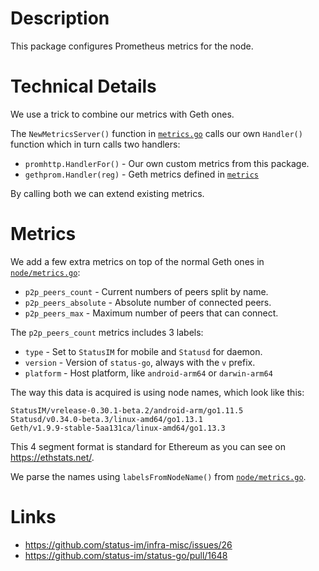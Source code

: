 # Description

This package configures Prometheus metrics for the node.

# Technical Details

We use a trick to combine our metrics with Geth ones.

The `NewMetricsServer()` function in [`metrics.go`](./metrics.go) calls our own `Handler()` function which in turn calls two handlers:

* `promhttp.HandlerFor()` - Our own custom metrics from this package.
* `gethprom.Handler(reg)` - Geth metrics defined in [`metrics`](https://github.com/ethereum/go-ethereum/tree/master/metrics)

By calling both we can extend existing metrics.

# Metrics

We add a few extra metrics on top of the normal Geth ones in [`node/metrics.go`](./node/metrics.go):

* `p2p_peers_count` - Current numbers of peers split by name.
* `p2p_peers_absolute` - Absolute number of connected peers.
* `p2p_peers_max` - Maximum number of peers that can connect.

The `p2p_peers_count` metrics includes 3 labels:

* `type` - Set to `StatusIM` for mobile and `Statusd` for daemon.
* `version` - Version of `status-go`, always with the `v` prefix.
* `platform` - Host platform, like `android-arm64` or `darwin-arm64`

The way this data is acquired is using node names, which look like this:
```
StatusIM/vrelease-0.30.1-beta.2/android-arm/go1.11.5
Statusd/v0.34.0-beta.3/linux-amd64/go1.13.1
Geth/v1.9.9-stable-5aa131ca/linux-amd64/go1.13.3
```
This 4 segment format is standard for Ethereum as you can see on https://ethstats.net/.

We parse the names using `labelsFromNodeName()` from [`node/metrics.go`](./node/metrics.go).

# Links

* https://github.com/status-im/infra-misc/issues/26
* https://github.com/status-im/status-go/pull/1648
